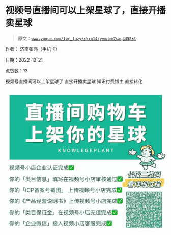 # 视频号直播间可以上架星球了，直接开播卖星球

> 原文：[`www.yuque.com/for_lazy/xkrm14/yvmaem7saq4458xl`](https://www.yuque.com/for_lazy/xkrm14/yvmaem7saq4458xl)

作者： 济南张亮（手机卡）

日期：2022-12-21

点赞数：13

视频号直播间可以上架星球了 直接开播卖星球 知识付费博主 直接转化

![](img/409190622d1eca3fd0e38e69f4982020.png)



